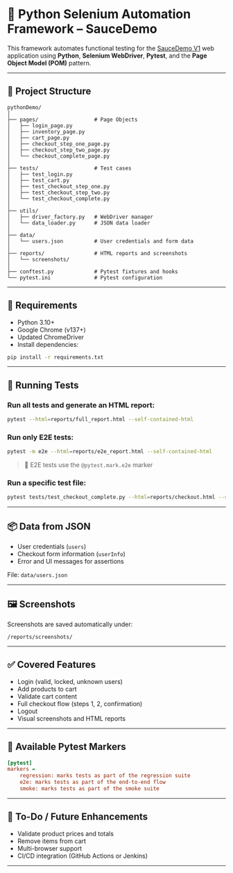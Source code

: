 # 🧪 Python Selenium Automation Framework – SauceDemo

This framework automates functional testing for the [SauceDemo V1](https://www.saucedemo.com/v1/) web application using **Python**, **Selenium WebDriver**, **Pytest**, and the **Page Object Model (POM)** pattern.

---

## 📁 Project Structure

```
pythonDemo/
│
├── pages/                  # Page Objects
│   ├── login_page.py
│   ├── inventory_page.py
│   ├── cart_page.py
│   ├── checkout_step_one_page.py
│   ├── checkout_step_two_page.py
│   └── checkout_complete_page.py
│
├── tests/                  # Test cases
│   ├── test_login.py
│   ├── test_cart.py
│   ├── test_checkout_step_one.py
│   ├── test_checkout_step_two.py
│   └── test_checkout_complete.py
│
├── utils/
│   ├── driver_factory.py   # WebDriver manager
│   └── data_loader.py      # JSON data loader
│
├── data/
│   └── users.json          # User credentials and form data
│
├── reports/                # HTML reports and screenshots
│   └── screenshots/
│
├── conftest.py             # Pytest fixtures and hooks
└── pytest.ini              # Pytest configuration
```

---

## 🔧 Requirements

- Python 3.10+
- Google Chrome (v137+)
- Updated ChromeDriver
- Install dependencies:

```bash
pip install -r requirements.txt
```

---

## 🚀 Running Tests

### Run all tests and generate an HTML report:

```bash
pytest --html=reports/full_report.html --self-contained-html
```

### Run only E2E tests:

```bash
pytest -m e2e --html=reports/e2e_report.html --self-contained-html
```

> 📝 E2E tests use the `@pytest.mark.e2e` marker

### Run a specific test file:

```bash
pytest tests/test_checkout_complete.py --html=reports/checkout.html --self-contained-html
```

---

## 📦 Data from JSON

- User credentials (`users`)
- Checkout form information (`userInfo`)
- Error and UI messages for assertions

File: `data/users.json`

---

## 🖼 Screenshots

Screenshots are saved automatically under:
```
/reports/screenshots/
```

---

## ✅ Covered Features

- Login (valid, locked, unknown users)
- Add products to cart
- Validate cart content
- Full checkout flow (steps 1, 2, confirmation)
- Logout
- Visual screenshots and HTML reports

---

## 📌 Available Pytest Markers

```ini
[pytest]
markers =
    regression: marks tests as part of the regression suite
    e2e: marks tests as part of the end-to-end flow
    smoke: marks tests as part of the smoke suite
```

---

## 🧼 To-Do / Future Enhancements

- Validate product prices and totals
- Remove items from cart
- Multi-browser support
- CI/CD integration (GitHub Actions or Jenkins)

---

